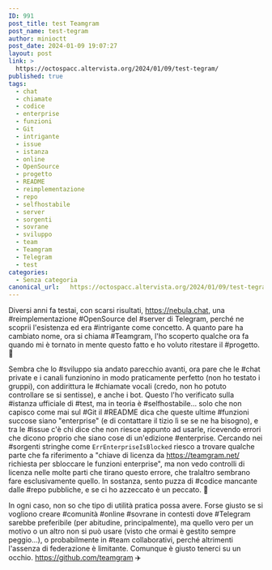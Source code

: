 ```yaml
---
ID: 991
post_title: test Teamgram
post_name: test-tegram
author: minioctt
post_date: 2024-01-09 19:07:27
layout: post
link: >
  https://octospacc.altervista.org/2024/01/09/test-tegram/
published: true
tags:
  - chat
  - chiamate
  - codice
  - enterprise
  - funzioni
  - Git
  - intrigante
  - issue
  - istanza
  - online
  - OpenSource
  - progetto
  - README
  - reimplementazione
  - repo
  - selfhostabile
  - server
  - sorgenti
  - sovrane
  - sviluppo
  - team
  - Teamgram
  - Telegram
  - test
categories:
  - Senza categoria
canonical_url:   https://octospacc.altervista.org/2024/01/09/test-tegram/
---
```

<!-- wp:paragraph -->
<p>Diversi anni fa testai, con scarsi risultati, <a href="https://nebula.chat">https://nebula.chat</a>, una #reimplementazione #OpenSource del #server di Telegram, perché ne scoprii l'esistenza ed era #intrigante come concetto. A quanto pare ha cambiato nome, ora si chiama #Teamgram, l'ho scoperto qualche ora fa quando mi è tornato in mente questo fatto e ho voluto ritestare il #progetto. 💍</p>
<!-- /wp:paragraph -->

<!-- wp:paragraph -->
<p>Sembra che lo #sviluppo sia andato parecchio avanti, ora pare che le #chat private e i canali funzionino in modo praticamente perfetto (non ho testato i gruppi), con addirittura le #chiamate vocali (credo, non ho potuto controllare se si sentisse), e anche i bot. Questo l'ho verificato sulla #istanza ufficiale di #test, ma in teoria è #selfhostabile... solo che non capisco come mai sul #Git il #README dica che queste ultime #funzioni succose siano "enterprise" (e di contattare il tizio lì se se ne ha bisogno), e tra le #issue c'è chi dice che non riesce appunto ad usarle, ricevendo errori che dicono proprio che siano cose di un'edizione #enterprise. Cercando nei #sorgenti stringhe come <code>ErrEnterpriseIsBlocked</code> riesco a trovare qualche parte che fa riferimento a "chiave di licenza da <a href="https://teamgram.net/">https://teamgram.net/</a> richiesta per sbloccare le funzioni enterprise", ma non vedo controlli di licenza nelle molte parti che tirano questo errore, che tralaltro sembrano fare esclusivamente quello. In sostanza, sento puzza di #codice mancante dalle #repo pubbliche, e se ci ho azzeccato è un peccato. 👾</p>
<!-- /wp:paragraph -->

<!-- wp:paragraph -->
<p>In ogni caso, non so che tipo di utilità pratica possa avere. Forse giusto se si vogliono creare #comunità #online #sovrane in contesti dove #Telegram sarebbe preferibile (per abitudine, principalmente), ma quello vero per un motivo o un altro non si può usare (visto che ormai è gestito sempre peggio...), o probabilmente in #team collaborativi, perché altrimenti l'assenza di federazione è limitante. Comunque è giusto tenerci su un occhio. <a href="https://github.com/teamgram">https://github.com/teamgram</a> ✈️</p>
<!-- /wp:paragraph -->